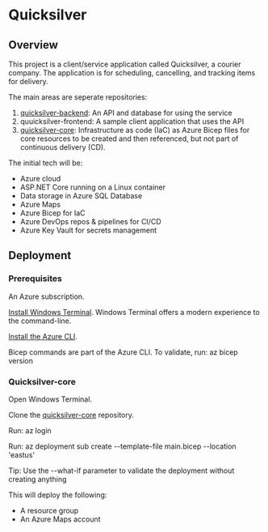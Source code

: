 # Quicksilver

## Overview

This project is a client/service application called Quicksilver, a courier company. The application is for scheduling, cancelling, and tracking items for delivery.

The main areas are seperate repositories:

1. [quicksilver-backend](https://github.com/lanceengland/quicksilver-backend): An API and database for using the service
2. quuicksilver-frontend: A sample client application that uses the API
3. [quicksilver-core](https://github.com/lanceengland/quicksilver-core): Infrastructure as code (IaC) as Azure Bicep files for core resources to be created and then referenced, but not part of continuous delivery (CD).

The initial tech will be:

- Azure cloud
- ASP.NET Core running on a Linux container
- Data storage in Azure SQL Database
- Azure Maps
- Azure Bicep for IaC
- Azure DevOps repos & pipelines for CI/CD
- Azure Key Vault for secrets management

## Deployment

### Prerequisites

An Azure subscription.

[Install Windows Terminal](https://learn.microsoft.com/en-us/windows/terminal/install). Windows Terminal offers a modern experience to the command-line.

[Install the Azure CLI](https://learn.microsoft.com/en-us/cli/azure/install-azure-cli).

Bicep commands are part of the Azure CLI. To validate, run: az bicep version

### Quicksilver-core

Open Windows Terminal.

Clone the [quicksilver-core](https://github.com/lanceengland/quicksilver-core) repository.

Run: az login

Run: az deployment sub create --template-file main.bicep --location 'eastus'

Tip: Use the --what-if parameter to validate the deployment without creating anything

This will deploy the following:

- A resource group
- An Azure Maps account
